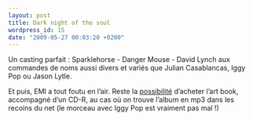 ```yaml
---
layout: post
title: Dark night of the soul
wordpress_id: 15
date: "2009-05-27 00:03:20 +0200"
---
```


Un casting parfait : Sparklehorse - Danger Mouse - David Lynch aux commandes de
noms aussi divers et variés que Julian Casablancas, Iggy Pop ou Jason Lytle.

Et puis, EMI a tout foutu en l’air. Reste la [possibilité][1] d’acheter l’art
book, accompagné d’un CD-R, au cas où on trouve l’album en mp3 dans les recoins
du net (le morceau avec Iggy Pop est vraiment pas mal !)

[1]:
  https://www.dnots.com/
  "Dark Night of the Soul: The Most Anticipated Album of 2010"
